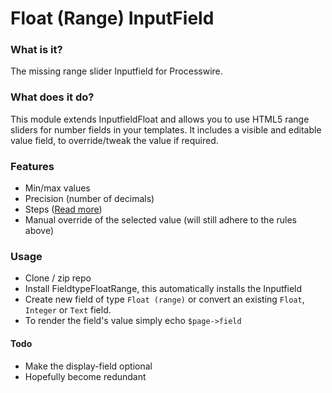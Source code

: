 Float (Range) InputField
========================

### What is it?

The missing range slider Inputfield for Processwire.

### What does it do?

This module extends InputfieldFloat and allows you to use HTML5 range sliders for number fields in your templates.
It includes a visible and editable value field, to override/tweak the value if required.  

### Features

- Min/max values
- Precision (number of decimals)
- Steps ([Read more](https://www.w3schools.com/tags/att_input_step.asp))
- Manual override of the selected value (will still adhere to the rules above)

### Usage

- Clone / zip repo
- Install FieldtypeFloatRange, this automatically installs the Inputfield
- Create new field of type `Float (range)` or convert an existing `Float`, `Integer` or `Text` field.
- To render the field's value simply echo `$page->field`


#### Todo

- Make the display-field optional
- Hopefully become redundant
